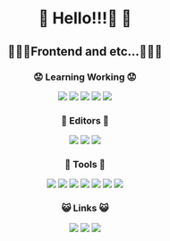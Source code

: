 <h1 align="center"> 🙂 Hello!!!👋 🙂 </h1>

<h2 align="center">  🤡🤡🤡Frontend and etc...🤡🤡🤡 </h2>

<h3 align="center"> 😟 Learning Working 😟 </h3>

<p align="center">
<a><img src="https://img.shields.io/badge/-React-3294a8.svg?logo=React&style=popout-square"></a>
<a><img src="https://img.shields.io/badge/-JavaScript-3294a8.svg?logo=JavaScript&style=popout-square"></a>
<a><img src="https://img.shields.io/badge/-TypeScript-3294a8.svg?logo=TypeScript&style=popout-square"></a>
<a><img src="https://img.shields.io/badge/-Python-3294a8.svg?logo=Python&style=popout-square"></a>
  <a><img src="https://img.shields.io/badge/-Selenium-3294a8.svg?logo=Selenium&style=popout-square"></a>
</p>

<h3 align="center"> 🤧 Editors 🤧 </h3>

<p align="center">
<a><img src="https://img.shields.io/badge/-WebStorm-3294a8.svg?logo=WebStorm&style=popout-square"></a>
<a><img src="https://img.shields.io/badge/-VSCode-3294a8.svg?logo=Visual%20Studio%20Code&style=popout-square"></a>
<a><img src="https://img.shields.io/badge/-Pycharm-3294a8.svg?logo=Pycharm&style=popout-square"></a>
</p>

<h3 align="center"> 🧐 Tools 🧐 </h3>

<p align="center">
<a><img src="https://img.shields.io/badge/-ESlint-3294a8.svg?logo=ESLint&style=popout-square"></a>
<a><img src="https://img.shields.io/badge/-Babel-3294a8.svg?logo=Babel&style=popout-square"></a>
<a><img src="https://img.shields.io/badge/-Prettier-3294a8.svg?logo=Prettier&style=popout-square"></a>
<a><img src="https://img.shields.io/badge/-Material%20UI-3294a8.svg?logo=Material%20UI&style=popout-square"></a>
<a><img src="https://img.shields.io/badge/-Bootstrap-3294a8.svg?logo=Bootstrap&style=popout-square"></a>
<a><img src="https://img.shields.io/badge/-Webpack-3294a8.svg?logo=Webpack&style=popout-square"></a>
<a><img src="https://img.shields.io/badge/-Heroku-3294a8.svg?logo=Heroku&style=popout-square"></a>
</p>


<h3 align="center"> 😺 Links 😺 </h3>


<p align="center">
<a href="https://github.com/cheichey"><img src="https://img.shields.io/badge/-Github-3294a8.svg?logo=GIthub&style=popout-square"></a>
<a href="https://twitter.com/butsuli_shine"><img src="https://img.shields.io/badge/-Twitter-3294a8.svg?logo=Twitter&style=popout-square"></a>
<a href="https://qiita.com/butsuli_shine"><img src="https://img.shields.io/badge/-Qiita-3294a8.svg?logo=Qiita&style=popout-square"></a>
</p>

